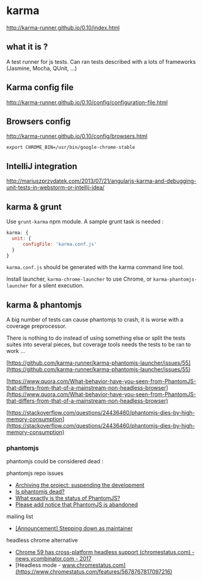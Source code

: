 
# karma

http://karma-runner.github.io/0.10/index.html

## what it is ?

A test runner for js tests.
Can ran tests described with a lots of frameworks (Jasmine, Mocha, QUnit, ...)

## Karma config file

http://karma-runner.github.io/0.10/config/configuration-file.html

## Browsers config

http://karma-runner.github.io/0.10/config/browsers.html

`export CHROME_BIN=/usr/bin/google-chrome-stable`

## IntelliJ integration

http://mariuszprzydatek.com/2013/07/21/angularjs-karma-and-debugging-unit-tests-in-webstorm-or-intellij-idea/

## karma & grunt

Use `grunt-karma` npm module.
A sample grunt task is needed :

```javascript
karma: {
  unit: {
      configFile: 'karma.conf.js'
  }
}
```

`karma.conf.js` should be generated with the karma command line tool.

Install launcher, `karma-chrome-launcher` to use Chrome, or `karma-phantomjs-launcher` for a silent execution.

## karma & phantomjs

A big number of tests can cause phantomjs to crash, it is worse with a coverage preprocessor.

There is nothing to do instead of using something else or split the tests suites into several pieces, but coverage tools needs the tests to be ran to work ...

[https://github.com/karma-runner/karma-phantomjs-launcher/issues/55](https://github.com/karma-runner/karma-phantomjs-launcher/issues/55)

[https://www.quora.com/What-behavior-have-you-seen-from-PhantomJS-that-differs-from-that-of-a-mainstream-non-headless-browser](https://www.quora.com/What-behavior-have-you-seen-from-PhantomJS-that-differs-from-that-of-a-mainstream-non-headless-browser)

[https://stackoverflow.com/questions/24436460/phantomjs-dies-by-high-memory-consumption](https://stackoverflow.com/questions/24436460/phantomjs-dies-by-high-memory-consumption)

### phantomjs

phantomjs could be considered dead :

phantomjs repo issues

- [Archiving the project: suspending the development](https://github.com/ariya/phantomjs/issues/15344)
- [Is phantomjs dead?](https://github.com/ariya/phantomjs/issues/15361)
- [What exactly is the status of PhantomJS?](https://github.com/ariya/phantomjs/issues/15275)
- [Please add notice that PhantomJS is abandoned](https://github.com/ariya/phantomjs/issues/15105)

mailing list

- [[Announcement] Stepping down as maintainer](https://groups.google.com/forum/#!topic/phantomjs/9aI5d-LDuNE)

headless chrome alternative

- [Chrome 59 has cross-platform headless support (chromestatus.com) - news.ycombinator.com - 2017](https://news.ycombinator.com/item?id=14101233)
- [Headless mode - www.chromestatus.com](https://www.chromestatus.com/features/5678767817097216)
